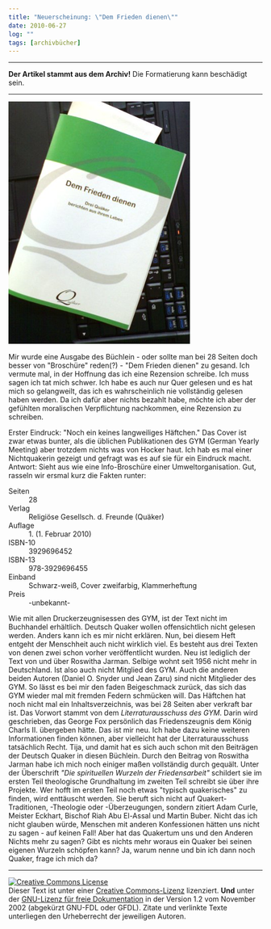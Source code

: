 ```yaml
---
title: "Neuerscheinung: \"Dem Frieden dienen\""
date: 2010-06-27
log: ""
tags: [archivbücher]
---
```

<hr><b>Der Artikel stammt aus dem Archiv!</b> Die Formatierung kann beschädigt sein.<hr>


![buchcover_gym_net.JPG](buchcover_gym_net.JPG)

Mir wurde eine Ausgabe des B&uuml;chlein - oder sollte man bei 28 Seiten doch besser von &quot;Brosch&uuml;re&quot; reden(?) - &quot;Dem Frieden dienen&quot; zu gesand. Ich vermute mal, in der Hoffnung das ich eine Rezension schreibe. Ich muss sagen ich tat mich schwer. Ich habe es auch nur Quer gelesen und es hat mich so gelangweilt, das ich es wahrscheinlich nie vollst&auml;ndig gelesen haben werden. Da ich daf&uuml;r aber nichts bezahlt habe, m&ouml;chte ich aber der gef&uuml;hlten moralischen Verpflichtung nachkommen, eine Rezension zu schreiben.
<!--break-->
Erster Eindruck: &quot;Noch ein keines langweiliges H&auml;ftchen.&quot; Das Cover ist zwar etwas bunter, als die &uuml;blichen Publikationen des GYM (German Yearly Meeting) aber trotzdem nichts was von Hocker haut. Ich hab es mal einer Nichtquakerin gezeigt und gefragt was es auf sie f&uuml;r ein Eindruck macht. Antwort: Sieht aus wie eine Info-Brosch&uuml;re einer Umweltorganisation.
Gut, rasseln wir ersmal kurz die Fakten runter:
<dl>
    <dt>Seiten</dt>
    <dd>28</dd>
    <dt>Verlag</dt>
    <dd>Religi&ouml;se Gesellsch. d. Freunde (Qu&auml;ker)</dd>
    <dt>Auflage</dt>
    <dd>1. (1. Februar 2010)</dd>
    <dt>ISBN-10</dt>
    <dd>3929696452</dd>
    <dt>ISBN-13</dt>
    <dd>978-3929696455</dd>
    <dt>Einband</dt>
    <dd>Schwarz-wei&szlig;, Cover zweifarbig, Klammerheftung</dd>
    <dt>Preis</dt>
    <dd>-unbekannt-</dd>
</dl>
Wie mit allen Druckerzeugnisessen des GYM, ist der Text nicht im Buchhandel erh&auml;ltlich. Deutsch Quaker wollen offensichtlich nicht gelesen werden. Anders kann ich es mir nicht erkl&auml;ren. Nun, bei diesem Heft entgeht der Menschheit auch nicht wirklich viel. Es besteht aus drei Texten von denen zwei schon vorher ver&ouml;ffentlicht wurden. Neu ist lediglich der Text von und &uuml;ber Roswitha Jarman. Selbige wohnt seit 1956 nicht mehr in Deutschland. Ist also auch nicht Mitglied des GYM. Auch die anderen beiden Autoren (Daniel O. Snyder und Jean Zaru) sind nicht Mitglieder des GYM. So l&auml;sst es bei mir den faden Beigeschmack zur&uuml;ck, das sich das GYM wieder mal mit fremden Federn schm&uuml;cken will.
Das H&auml;ftchen hat noch nicht mal ein Inhaltsverzeichnis, was bei 28 Seiten aber verkraft bar ist. Das Vorwort stammt von dem <i>Literraturausschuss des GYM</i>. Darin wird geschrieben, das George Fox pers&ouml;nlich das Friedenszeugnis dem K&ouml;nig Charls II. &uuml;bergeben h&auml;tte. Das ist mir neu. Ich habe dazu keine weiteren Informationen finden k&ouml;nnen, aber vielleicht hat der Literraturausschuss tats&auml;chlich Recht. Tija, und damit hat es sich auch schon mit den Beitr&auml;gen der Deutsch Quaker in diesen B&uuml;chlein.
Durch den Beitrag von Roswitha Jarman habe ich mich noch einiger ma&szlig;en vollst&auml;ndig durch gequ&auml;lt. Unter der &Uuml;berschrift <em>&quot;Die spirituellen Wurzeln der Friedensarbeit&quot;</em> schildert sie im ersten Teil theologische Grundhaltung im zweiten Teil schreibt sie &uuml;ber ihre Projekte. Wer hofft im ersten Teil noch etwas &quot;typisch quakerisches&quot; zu finden, wird entt&auml;uscht werden. Sie beruft sich nicht auf Quakert-Traditionen, -Theologie oder -&Uuml;berzeugungen, sondern zitiert Adam Curle, Meister Eckhart, Bischof Riah Abu El-Assal und Martin Buber. Nicht das ich nicht glauben w&uuml;rde, Menschen mit anderen Konfessionen h&auml;tten uns nicht zu sagen - auf keinen Fall! Aber hat das Quakertum uns und den Anderen Nichts mehr zu sagen? Gibt es nichts mehr woraus ein Quaker bei seinen eigenen Wurzeln sch&ouml;pfen kann? Ja, warum nenne und bin ich dann noch Quaker, frage ich mich da?
<hr />
<a rel="license" href="http://creativecommons.org/licenses/by-sa/3.0/de/"><img alt="Creative Commons License" style="border-width: 0pt;" src="http://i.creativecommons.org/l/by-sa/3.0/de/88x31.png" /></a><br />
Dieser <span xmlns:dc="http://purl.org/dc/elements/1.1/" href="http://purl.org/dc/dcmitype/Text" rel="dc:type">Text</span> ist unter einer <a rel="license" href="http://creativecommons.org/licenses/by-sa/3.0/de/">Creative Commons-Lizenz</a> lizenziert. <b>Und</b> unter der <a href="http://de.wikipedia.org/wiki/GFDL">GNU-Lizenz f&uuml;r freie Dokumentation</a> in der Version 1.2 vom November 2002 (abgek&uuml;rzt GNU-FDL oder GFDL). Zitate und verlinkte Texte unterliegen den Urheberrecht der jeweiligen Autoren.
